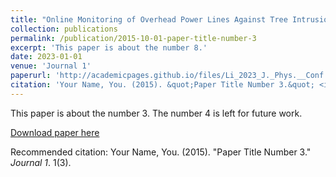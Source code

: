```yaml
---
title: "Online Monitoring of Overhead Power Lines Against Tree Intrusion via a Low-cost Camera and Mobile Edge Computing Approach"
collection: publications
permalink: /publication/2015-10-01-paper-title-number-3
excerpt: 'This paper is about the number 8.'
date: 2023-01-01
venue: 'Journal 1'
paperurl: 'http://academicpages.github.io/files/Li_2023_J._Phys.__Conf._Ser._2422_012018.pdf'
citation: 'Your Name, You. (2015). &quot;Paper Title Number 3.&quot; <i>Journal 1</i>. 1(3).'
---
```

This paper is about the number 3. The number 4 is left for future work.

[Download paper here](http://academicpages.github.io/files/paper3.pdf)

Recommended citation: Your Name, You. (2015). "Paper Title Number 3." <i>Journal 1</i>. 1(3).
